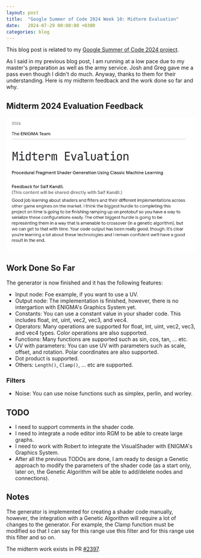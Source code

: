 ```yaml
---
layout: post
title:  "Google Summer of Code 2024 Week 10: Midterm Evaluation"
date:   2024-07-29 00:00:00 +0300
categories: blog
---
```


This blog post is related to my [Google Summer of Code 2024 project][my-google-summer-of-code-2024-project].

As I said in my previous blog post, I am running at a low pace due to my master's preparation as well as the army service. Josh and Greg gave me a pass even though I didn't do much. Anyway, thanks to them for their understanding. Here is my midterm feedback and the work done so far and why.

## Midterm 2024 Evaluation Feedback

![Midterm 2024 Evaluation Feedback](/assets/midterm-2024-evaluation-feedback.png)

## Work Done So Far

The generator is now finished and it has the following features:
- Input node: Foe example, if you want to use a UV.
- Output node: The implementation is finished, however, there is no intergartion with ENIGMA's Graphics System yet.
- Constants: You can use a constant value in your shader code. This includes float, int, uint, vec2, vec3, and vec4.
- Operators: Many operations are supported for float, int, uint, vec2, vec3, and vec4 types. Color operations are also supported.
- Functions: Many functions are supported such as sin, cos, tan, ... etc.
- UV with parameters: You can use UV with parameters such as scale, offset, and rotation. Polar coordinates are also supported.
- Dot product is supported.
- Others: ``Length()``, ``Clamp()``, ... etc are supported.

### Filters

- Noise: You can use noise functions such as simplex, perlin, and worley.


## TODO

- I need to support comments in the shader code.
- I need to integrate a node editor into RGM to be able to create large graphs.
- I need to work with Robert to integrate the VisualShader with ENIGMA's Graphics System.
- After all the previous TODOs are done, I am ready to design a Genetic approach to modify the parameters of the shader code (as a start only, later on, the Genetic Algorithm will be able to add/delete nodes and connections).

## Notes

The generator is implemented for creating a shader code manually, however, the integration with a Genetic Algorithm will require a lot of changes to the generator. For example, the Clamp function must be modified so that I can say for this range use this filter and for this range use this filter and so on.

The midterm work exists in PR [#2397](https://github.com/enigma-dev/enigma-dev/pull/2397).


[my-google-summer-of-code-2024-project]: https://summerofcode.withgoogle.com/programs/2024/projects/wYTZuQbA
